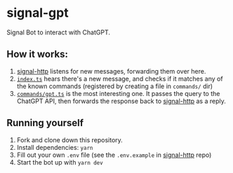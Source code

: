# signal-gpt

Signal Bot to interact with ChatGPT.

## How it works:

1. [signal-http](https://github.com/dsernst/signal-http/) listens for new messages, forwarding them over here.
2. [`index.ts`](./index.ts) hears there's a new message, and checks if it matches any of the known commands (registered by creating a file in `commands/` dir)
3. [`commands/gpt.ts`](./commands/gpt.ts) is the most interesting one. It passes the query to the ChatGPT API, then forwards the response back to [signal-http](https://github.com/dsernst/signal-http/) as a reply.

## Running yourself

1. Fork and clone down this repository.
2. Install dependencies: `yarn`
3. Fill out your own `.env` file (see the `.env.example` in [signal-http](https://github.com/dsernst/signal-http/) repo)
4. Start the bot up with `yarn dev`
